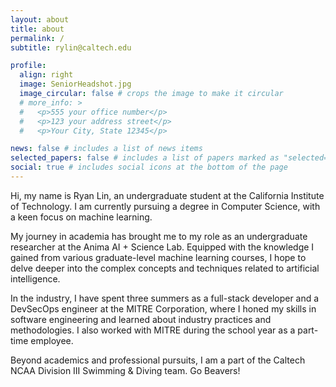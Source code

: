```yaml
---
layout: about
title: about
permalink: /
subtitle: rylin@caltech.edu

profile:
  align: right
  image: SeniorHeadshot.jpg
  image_circular: false # crops the image to make it circular
  # more_info: >
  #   <p>555 your office number</p>
  #   <p>123 your address street</p>
  #   <p>Your City, State 12345</p>

news: false # includes a list of news items
selected_papers: false # includes a list of papers marked as "selected={true}"
social: true # includes social icons at the bottom of the page
---
```


Hi, my name is Ryan Lin, an undergraduate student at the California Institute of Technology. I am currently pursuing a degree in 
Computer Science, with a keen focus on machine learning. 

My journey in academia has brought me to my role as an undergraduate researcher at the 
Anima AI + Science Lab. Equipped with the knowledge I gained from various graduate-level machine learning courses, I hope to delve deeper into the 
complex concepts and techniques related to artificial intelligence. 

In the industry, I have spent three summers as a full-stack developer and a DevSecOps engineer at the MITRE Corporation, where I honed my skills in 
software engineering and learned about industry practices and methodologies. I also worked with MITRE during the school year as a part-time employee. 

Beyond academics and professional pursuits, I am a part of the Caltech NCAA Division III Swimming & Diving team. Go Beavers!
